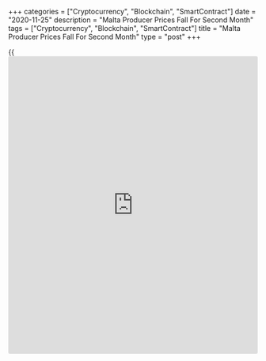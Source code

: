 +++
categories = ["Cryptocurrency", "Blockchain", "SmartContract"]
date = "2020-11-25"
description = "Malta Producer Prices Fall For Second Month"
tags = ["Cryptocurrency", "Blockchain", "SmartContract"]
title = "Malta Producer Prices Fall For Second Month"
type = "post"
+++

{{<iframe id="large-banner" src="https://www.bounty.group/#slide=17.0" width="100%" height="600" scrolling="no" style="border: 0px solid rgb(216, 221, 230); border-radius: 3px;">}}

Malta's producer prices fell for the second straight month in October,
data from the National Statistics Office showed on Wednesday.

The producer price index fell 0.62 percent year-on-year in October,
following a 0.98 percent decrease in September.

Prices for intermediate goods declined 2.31 percent annually in October.

Meanwhile, prices for capital goods and consumer goods rose by 0.51
percent and 0.93 percent, respectively.

Domestic market prices increased 1.68 percent, while non-domestic market
prices fell 2.06 percent.

On a monthly basis, producer prices rose 0.10 percent in October, after
a 0.54 percent decrease in the prior month.

For comments and feedback [contact](https://www.playgroundfx.com/contact/): editorial@rtt[news](https://www.letsplayfx.com/blog/forex-news-website/).com

[Economic News][1]

 **What parts of the world are seeing the best (and worst) economic
performances lately? Click[here][2] to check out our [Econ Scorecard][2]
and find out! See up-to-the-moment [ranking](https://www.playgroundfx.com/blog/crypto-exchange-ranking/)s for the best and worst
performers in [GDP][3], [unemployment rate][4], [inflation][2] and much
more.**

   1. www.rtt[news](https://www.letsplayfx.com/blog/forex-news-website/).com/Content/EconomicNews.aspx
   2. www.rtt[news](https://www.letsplayfx.com/blog/forex-news-website/).com/economic-scorecard/world-rank/CPI/highest-performance.aspx
   3. www.rtt[news](https://www.letsplayfx.com/blog/forex-news-website/).com/economic-scorecard/world-rank/GDP/highest-performance.aspx
   4. www.rtt[news](https://www.letsplayfx.com/blog/forex-news-website/).com/economic-scorecard/world-rank/unemployment-rate/lowest-performance.aspx